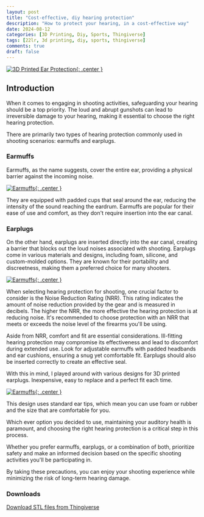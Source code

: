 ```yaml
---
layout: post
title: "Cost-effective, diy hearing protection"
description: "How to protect your hearing, in a cost-effective way"
date: 2024-08-12
categories: [3D Printing, Diy, Sports, Thingiverse]
tags: [22lr, 3d printing, diy, sports, thingiverse]
comments: true
draft: false
---
```

[![3D Printed Ear Protection](/assets/2024-08-12_1.jpg){: .center }](/assets/2024-08-12_1.jpg)

## Introduction

When it comes to engaging in shooting activities, safeguarding your hearing should be a top priority. The loud and abrupt gunshots can lead to irreversible damage to your hearing, making it essential to choose the right hearing protection. 

There are primarily two types of hearing protection commonly used in shooting scenarios: earmuffs and earplugs.

### Earmuffs

Earmuffs, as the name suggests, cover the entire ear, providing a physical barrier against the incoming noise.

[![Earmuffs](/assets/2024-08-12_3.jpg){: .center }](/assets/2024-08-12_3.jpg)

They are equipped with padded cups that seal around the ear, reducing the intensity of the sound reaching the eardrum. Earmuffs are popular for their ease of use and comfort, as they don't require insertion into the ear canal.

### Earplugs

On the other hand, earplugs are inserted directly into the ear canal, creating a barrier that blocks out the loud noises associated with shooting. Earplugs come in various materials and designs, including foam, silicone, and custom-molded options. They are known for their portability and discreetness, making them a preferred choice for many shooters.

[![Earmuffs](/assets/2024-08-12_5.jpg){: .center }](/assets/2024-08-12_5.jpg)

When selecting hearing protection for shooting, one crucial factor to consider is the Noise Reduction Rating (NRR). This rating indicates the amount of noise reduction provided by the gear and is measured in decibels. The higher the NRR, the more effective the hearing protection is at reducing noise. It's recommended to choose protection with an NRR that meets or exceeds the noise level of the firearms you'll be using.

Aside from NRR, comfort and fit are essential considerations. Ill-fitting hearing protection may compromise its effectiveness and lead to discomfort during extended use. Look for adjustable earmuffs with padded headbands and ear cushions, ensuring a snug yet comfortable fit. Earplugs should also be inserted correctly to create an effective seal.

With this in mind, I played around with various designs for 3D printed earplugs. Inexpensive, easy to replace and a perfect fit each time.

[![Earmuffs](/assets/2024-08-12_4.jpg){: .center }](/assets/2024-08-12_4.jpg)

This design uses standard ear tips, which mean you can use foam or rubber and the size that are comfortable for you.

Which ever option you decided to use, maintaining your auditory health is paramount, and choosing the right hearing protection is a critical step in this process. 

Whether you prefer earmuffs, earplugs, or a combination of both, prioritize safety and make an informed decision based on the specific shooting activities you'll be participating in. 

By taking these precautions, you can enjoy your shooting experience while minimizing the risk of long-term hearing damage.

### Downloads

[Download STL files from Thingiverse](https://www.thingiverse.com/thing:6726814)


